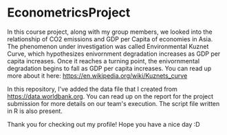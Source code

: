 # EconometricsProject
In this course project, along with my group members, we looked into the relationship of CO2 emissions and GDP per Capita of economies in Asia. 
The phenomenon under investigation was called Environmental Kuznet Curve, which hypothesizes enivornment degradation increases as GDP per capita increases.
Once it reaches a turning point, the enivornmental degradation begins to fall as GDP per capita increases. You can read up more about it here:
https://en.wikipedia.org/wiki/Kuznets_curve

In this repository, I've added the data file that I created from https://data.worldbank.org. 
You can read up on the report for the project submission for more details on our team's execution. The script file written in R is also present.

Thank you for checking out my profile! Hope you have a nice day :D
